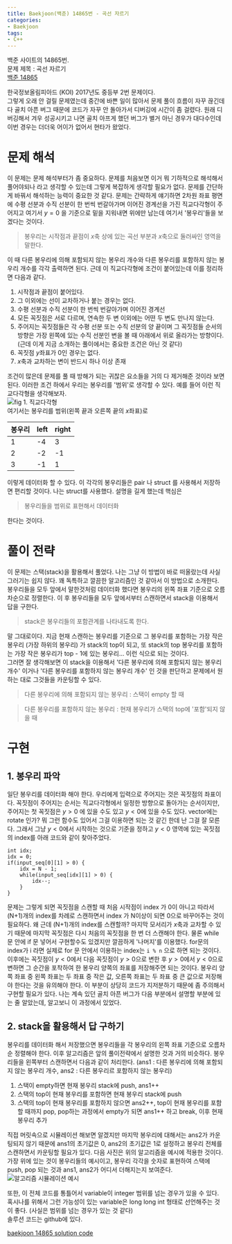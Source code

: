 ```yaml
---
title: Baekjoon(백준) 14865번 - 곡선 자르기
categories:
- Baekjoon
tags:
- C++
---
```


백준 사이트의 14865번.  
문제 제목 : 곡선 자르기  
[백준 14865](https://www.acmicpc.net/problem/14865)      

한국정보올림피아드 (KOI) 2017년도 중등부 2번 문제이다.  
그렇게 오래 안 걸릴 문제였는데 중간에 바쁜 일이 많아서 문제 풀이 흐름이 자꾸 끊긴데다 골치 아픈 버그 때문에 코드가 자꾸 안 돌아가서 디버깅에 시간이 좀 걸렸다. 원래 디버깅해서 겨우 성공시키고 나면 골치 아프게 했던 버그가 별거 아닌 경우가 대다수인데 이번 경우는 더더욱 어이가 없어서 현타가 왔었다.  
# 문제 해석
이 문제는 문제 해석부터가 좀 중요하다. 문제를 처음보면 이거 뭐 기하적으로 해석해서 풀어야되나 라고 생각할 수 있는데 그렇게 복잡하게 생각할 필요가 없다. 문제를 간단하게 바꿔서 해석하는 능력이 중요한 것 같다. 문제는 간략하게 얘기하면 2차원 좌표 평면에 수평 선분과 수직 선분이 한 번씩 번갈아가며 이어진 경계선을 가진 직교다각형이 주어지고 여기서 $y = 0$ 을 기준으로 밑을 지워내면 위에만 남는데 여기서 '봉우리'들을 보겠다는 것이다.  
> 봉우리는 시작점과 끝점이 $x$축 상에 있는 곡선 부분과 $x$축으로 둘러싸인 영역을 말한다.  
  
이 때 다른 봉우리에 의해 포함되지 않는 봉우리 개수와 다른 봉우리를 포함하지 않는 봉우리 개수를 각각 출력하면 된다. 근데 이 직교다각형에 조건이 붙어있는데 이를 정리하면 다음과 같다.  
1. 시작점과 끝점이 붙어있다.
2. 그 이외에는 선이 교차하거나 붙는 경우는 없다.
3. 수평 선분과 수직 선분이 한 번씩 번갈아가며 이어진 경계선
4. 모든 꼭짓점은 서로 다르며, 연속한 두 변 이외에는 어떤 두 변도 만나지 않는다.
5. 주어지는 꼭짓점들은 각 수평 선분 또는 수직 선분의 양 끝이며 그 꼭짓점들 순서의 방향은 가장 왼쪽에 있는 수직 선분인 변을 볼 때 아래에서 위로 올라가는 방향이다. (근데 이게 지금 소개하는 풀이에서는 중요한 조건은 아닌 것 같다)
6. 꼭짓점 $y$좌표가 0인 경우는 없다.
7. $x$축과 교차하는 변이 반드시 하나 이상 존재  
  
조건이 많은데 문제를 풀 때 방해가 되는 귀찮은 요소들을 거의 다 제거해준 것이라 보면 된다. 이러한 조건 하에서 우리는 봉우리를 '범위'로 생각할 수 있다. 예를 들어 이런 직교다각형을 생각해보자.  
![fig 1. 직교다각형](https://user-images.githubusercontent.com/83265598/147963166-a4f42d39-ce58-4ee5-b839-8ace2619682f.jpg)  
여기서는 봉우리를 범위(왼쪽 끝과 오른쪽 끝의 $x$좌표)로

| 봉우리 | left | right |
| -------- | -------- | -------- |
| 1 |  -4 | 3 |
| 2 | -2 | -1 |
| 3 | -1 | 1 |

이렇게 데이터화 할 수 있다. 이 각각의 봉우리들은 pair 나 struct 를 사용해서 저장하면 편리할 것이다. 나는 struct를 사용했다. 설명을 길게 했는데 핵심은
> 봉우리들을 범위로 표현해서 데이터화  

한다는 것이다.
# 풀이 전략 
이 문제는 스택(stack)을 활용해서 풀었다. 나는 그냥 이 방법이 바로 떠올랐는데 사실 그러기는 쉽지 않다. 꽤 독특하고 깔끔한 알고리즘인 것 같아서 이 방법으로 소개한다.  
봉우리들을 모두 앞에서 말한것처럼 데이터화 했다면 봉우리의 왼쪽 좌표 기준으로 오름차순으로 정렬한다. 이 후 봉우리들을 모두 앞에서부터 스캔하면서 stack을 이용해서 답을 구한다.  
> stack은 봉우리들의 포함관계를 나타내도록 한다.  
  
말 그대로이다. 지금 현재 스캔하는 봉우리를 기준으로 그 봉우리를 포함하는 가장 작은 봉우리 (가장 하위의 봉우리) 가 stack의 top이 되고, 또 stack의 top 봉우리를 포함하는 가장 작은 봉우리가 top - 1에 있는 봉우리... 이런 식으로 되는 것이다.  
그러면 잘 생각해보면 이 stack을 이용해서 '다른 봉우리에 의해 포함되지 않는 봉우리 개수' 이거나 '다른 봉우리를 포함하지 않는 봉우리 개수' 인 것을 판단하고 문제에서 원하는 대로 그것들을 카운팅할 수 있다.
> 다른 봉우리에 의해 포함되지 않는 봉우리 : 스택이 empty 할 때  
  
> 다른 봉우리를 포함하지 않는 봉우리 : 현재 봉우리가 스택의 top에 '포함'되지 않을 때  

# 구현
## 1. 봉우리 파악
일단 봉우리를 데이터화 해야 한다. 우리에게 입력으로 주어지는 것은 꼭짓점의 좌표이다. 꼭짓점이 주어지는 순서는 직교다각형에서 일정한 방향으로 돌아가는 순서이지만, 주어지는 첫 꼭짓점은 $y>0$ 에 있을 수도 있고 $y<0$에 있을 수도 있다. vector에는 rotate 인가? 뭐 그런 함수도 있어서 그걸 이용하면 되는 것 같긴 한데 난 그걸 잘 모른다. 그래서 그냥 $y<0$에서 시작하는 것으로 기준을 정하고 $y<0$ 영역에 있는 꼭짓점의 index를 아래 코드와 같이 찾아주었다.  
```
int idx;
idx = 0;
if(input_seq[0][1] > 0) {
	idx = N - 1;
	while(input_seq[idx][1] > 0) {
		idx--;	
	}
}
```
문제는 그렇게 되면 꼭짓점을 스캔할 때 처음 시작점이 index 가 0이 아니고 따라서 (N+1)개의 index를 차례로 스캔하면서 index 가 N이상이 되면 0으로 바꾸어주는 것이 필요하다. 왜 근데 (N+1)개의 index를 스캔할까? 마지막 모서리가 $x$축과 교차할 수 있기 때문에 마지막 꼭짓점은 다시 처음의 꼭짓점을 한 번 더 스캔해야 한다. 물론 while 문 안에 if 문 넣어서 구현할수도 있겠지만 깔끔하게 '나머지'를 이용했다. for문의 index가 i 라면 실제로 for 문 안에서 이용하는 index는 `i % n` 으로 하면 되는 것이다. 이후에는 꼭짓점이 $y<0$에서 다음 꼭짓점이 $y>0$으로 변한 후 $y>0$에서 $y<0$으로 변하면 그 순간을 포착하여 한 봉우리 양쪽의 좌표를 저장해주면 되는 것이다. 봉우리 양쪽 좌표 중 왼쪽 좌표는 두 좌표 중 작은 값, 오른쪽 좌표는 두 좌표 중 큰 값으로 저장해야 한다는 것을 유의해야 한다. 이 부분이 상당히 코드가 지저분하기 때문에 좀 주의해서 구현할 필요가 있다. 나는 계속 있던 골치 아픈 버그가 다음 부분에서 설명할 부분에 있는 줄 알았는데, 알고보니 이 과정에서 있었다.
## 2. stack을 활용해서 답 구하기
봉우리를 데이터화 해서 저장했으면 봉우리들을 각 봉우리의 왼쪽 좌표 기준으로 오름차순 정렬해야 한다. 이후 알고리즘은 앞의 풀이전략에서 설명한 것과 거의 비슷하다. 봉우리들을 왼쪽부터 스캔하면서 다음과 같이 처리한다. (ans1 : 다른 봉우리에 의해 포함되지 않는 봉우리 개수, ans2 : 다른 봉우리르 포함하지 않는 봉우리)  
1. 스택이 empty하면 현재 봉우리 stack에 push, ans1++
2. 스택의 top이 현재 봉우리를 포함하면 현재 봉우리 stack에 push
3. 스택의 top이 현재 봉우리를 포함하지 않으면 ans2++, top이 현재 봉우리를 포함할 때까지 pop, pop하는 과정에서 empty가 되면 ans1++ 하고 break, 이후 현재 봉우리 추가  
  
직접 머릿속으로 시뮬레이션 해보면 알겠지만 마지막 봉우리에 대해서는 ans2가 카운팅되지 않기 때문에 ans1의 초기값은 0, ans2의 초기값은 1로 설정하고 봉우리 전체를 스캔하면서 카운팅할 필요가 있다. 다음 사진은 위의 알고리즘을 예시에 적용한 것이다. 가장 위에 있는 것이 봉우리들의 예시이고, 봉우리 각각을 숫자로 표현하여 스택에 push, pop 되는 것과 ans1, ans2가 어디서 더해지는지 보여준다.  
![알고리즘 시뮬레이션 예시](https://user-images.githubusercontent.com/83265598/148220794-1f4423f6-dd5b-45d7-8c9b-b1369dc2ced1.jpg)
  
또한, 이 전체 코드를 통틀어서 variable이 integer 범위를 넘는 경우가 있을 수 있다. 혹시나를 위해서 그런 가능성이 있는 variable은 long long int 형태로 선언해주는 것이 좋다. (사실은 범위를 넘는 경우가 있는 것 같다)  
솔루션 코드는 github에 있다.  

[baekjoon 14865 solution code](https://github.com/dhkwon03/programming_problem_practice/blob/ec2e3cd5555e651f5f59695457f69f4bd432c332/c_problems/baekjoon/14865/main.cpp)
